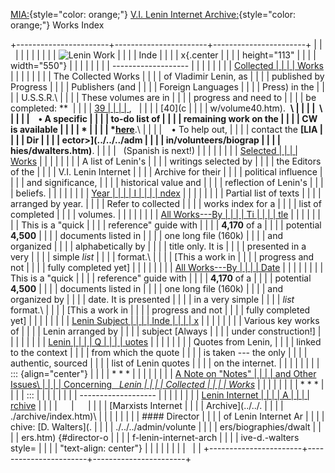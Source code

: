[MIA:](../../../index.htm){style="color: orange;"} [V.I. Lenin Internet
Archive:](../index.htm){style="color: orange;"} Works Index

+-----------------------+-----------------------+-----------------------+
|                       |                       |                       |
|                       |                       |                       |
|                       | ![Lenin Work          |                       |
|                       | Inde                  |                       |
|                       | x](index.jpg){.center |                       |
|                       | height="113"          |                       |
|                       | width="550"}          |                       |
|                       |                       |                       |
|                       | -------------------   |                       |
|                       |                       |                       |
|                       | [Collected            |                       |
|                       | Works](cw/index.htm)  |                       |
|                       |                       |                       |
|                       | The Collected Works   |                       |
|                       | of Vladimir Lenin, as |                       |
|                       | published by Progress |                       |
|                       | Publishers (and       |                       |
|                       | Foreign Languages     |                       |
|                       | Press) in the         |                       |
|                       | U.S.S.R.\             |                       |
|                       | These volumes are in  |                       |
|                       | progress and need to  |                       |
|                       | be completed: **      |                       |
|                       | [39                   |                       |
|                       | ](cw/volume39.htm),   |                       |
|                       | [40](c                |                       |
|                       | w/volume40.htm).  **\ |                       |
|                       |  \                    |                       |
|                       | `   ` • A specific    |                       |
|                       | to-do list of         |                       |
|                       | remaining work on the |                       |
|                       | CW is available       |                       |
|                       | *                     |                       |
|                       | *[here](todo.htm)**.\ |                       |
|                       | `   ` • To help out,  |                       |
|                       | contact the **[LIA    |                       |
|                       | Dir                   |                       |
|                       | ector\>](../../../adm |                       |
|                       | in/volunteers/biograp |                       |
|                       | hies/dwalters.htm)**. |                       |
|                       |   (Spanish is next!)  |                       |
|                       |                       |                       |
|                       | [Selected             |                       |
|                       | Works](sw/index.htm)  |                       |
|                       |                       |                       |
|                       | A list of Lenin's     |                       |
|                       | writings selected by  |                       |
|                       | the Editors of the    |                       |
|                       | V.I. Lenin Internet   |                       |
|                       | Archive for their     |                       |
|                       | political influence   |                       |
|                       | and significance,     |                       |
|                       | historical value and  |                       |
|                       | reflection of Lenin's |                       |
|                       | beliefs.              |                       |
|                       |                       |                       |
|                       | [Year                 |                       |
|                       | I                     |                       |
|                       | ndex](date/index.htm) |                       |
|                       |                       |                       |
|                       | Partial list of texts |                       |
|                       | arranged by year.     |                       |
|                       | Refer to collected    |                       |
|                       | works index for a     |                       |
|                       | list of completed     |                       |
|                       | volumes.              |                       |
|                       |                       |                       |
|                       | [All Works---By       |                       |
|                       | Ti                    |                       |
|                       | tle](../by-title.htm) |                       |
|                       |                       |                       |
|                       | This is a "quick      |                       |
|                       | reference" guide with |                       |
|                       | **4,170** of a        |                       |
|                       | potential **4,500**   |                       |
|                       | documents listed in   |                       |
|                       | one long file (160k)  |                       |
|                       | and organized         |                       |
|                       | alphabetically by     |                       |
|                       | title only. It is     |                       |
|                       | presented in a very   |                       |
|                       | simple *list*         |                       |
|                       | format.\              |                       |
|                       | \[This a work in      |                       |
|                       | progress and not      |                       |
|                       | fully completed yet\] |                       |
|                       |                       |                       |
|                       | [All Works---By       |                       |
|                       | Date](../by-date.htm) |                       |
|                       |                       |                       |
|                       | This is a "quick      |                       |
|                       | reference" guide with |                       |
|                       | **4,170** of a        |                       |
|                       | potential **4,500**   |                       |
|                       | documents listed in   |                       |
|                       | one long file (160k)  |                       |
|                       | and organized by      |                       |
|                       | date. It is presented |                       |
|                       | in a very simple      |                       |
|                       | *list* format.\       |                       |
|                       | \[This a work in      |                       |
|                       | progress and not      |                       |
|                       | fully completed yet\] |                       |
|                       |                       |                       |
|                       | [Lenin Subject        |                       |
|                       | Inde                  |                       |
|                       | x](subject/index.htm) |                       |
|                       |                       |                       |
|                       | Various key works of  |                       |
|                       | Lenin arranged by     |                       |
|                       | subject \[Always      |                       |
|                       | under construction!\] |                       |
|                       |                       |                       |
|                       | [Lenin                |                       |
|                       | Q                     |                       |
|                       | uotes](../quotes.htm) |                       |
|                       |                       |                       |
|                       | Quotes from Lenin,    |                       |
|                       | linked to the context |                       |
|                       | from which the quote  |                       |
|                       | is taken --- the only |                       |
|                       | authentic, sourced    |                       |
|                       | list of Lenin quotes  |                       |
|                       | on the internet.      |                       |
|                       |                       |                       |
|                       | ::: {align="center"}  |                       |
|                       | \* \* \*              |                       |
|                       |                       |                       |
|                       | [A Note on "Notes"    |                       |
|                       | and Other Issues\     |                       |
|                       | Concerning   *Lenin   |                       |
|                       | Collected             |                       |
|                       | Works*](note.htm)     |                       |
|                       |                       |                       |
|                       | \* \* \*              |                       |
|                       | :::                   |                       |
|                       |                       |                       |
|                       | -------------------   |                       |
|                       |                       |                       |
|                       | [Lenin Internet       |                       |
|                       | A                     |                       |
|                       | rchive](../index.htm) |                       |
|                       | `  ` \| `  `          |                       |
|                       | [Marxists Internet    |                       |
|                       | Archive](../../.      |                       |
|                       | ./archive/index.htm)\ |                       |
|                       |                       |                       |
|                       | #### Director         |                       |
|                       |  of Lenin Internet Ar |                       |
|                       | chive: [D. Walters](. |                       |
|                       | ./../../admin/volunte |                       |
|                       | ers/biographies/dwalt |                       |
|                       | ers.htm) {#director-o |                       |
|                       | f-lenin-internet-arch |                       |
|                       | ive-d.-walters style= |                       |
|                       | "text-align: center"} |                       |
|                       |                       |                       |
|                       |                       |                       |
+-----------------------+-----------------------+-----------------------+

 
